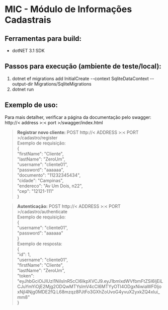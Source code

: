 # MIC - Módulo de Informações Cadastrais  
  
## Ferramentas para build:  
- dotNET 3.1 SDK  
  
## Passos para execução (ambiente de teste/local):
1) dotnet ef migrations add InitialCreate --context SqliteDataContext --output-dir Migrations/SqliteMigrations  
2) dotnet run  
    
## Exemplo de uso:  
Para mais detalher, verificar a página da documentação pelo swagger: http://< address >:< port >/swagger/index.html  
  
  > **Registrar novo cliente:** POST http://< ADDRESS >:< PORT >/cadastro/register  
  >  Exemplo de requisição:   
> {  
> "firstName": "Cliente",  
> "lastName": "ZeroUm",  
> "username": "cliente01",  
> "password": "aaaaaa",  
> "documento": "11232345434",  
> "cidade": "Campinas",  
> "endereco": "Av Um Dois, n22",  
> "cep": "12121-111"  
> }  
  
> **Autenticação:** POST http://< ADDRESS >:< PORT >/cadastro/authenticate  
>  Exemplo de requisição:   
> {  
> "username": "cliente01",  
> "password": "aaaaaa"  
> }  
> Exemplo de resposta:  
> {  
> "id": 1,  
> "username": "cliente01",  
> "firstName": "Cliente",  
> "lastName": "ZeroUm",  
> "token": "eyJhbGciOiJIUzI1NiIsInR5cCI6IkpXVCJ9.eyJ1bmlxdWVfbmFtZSI6IjEiLCJuYmYiOjE2Mjg2ODQwMTYsImV4cCI6MTYyOTI4ODgxNiwiaWF0IjoxNjI4Njg0MDE2fQ.L68mzqz8PJtFo3GXhZoUvoG4yvuX2yxkZQ4xlui_mm8"  
> }  
